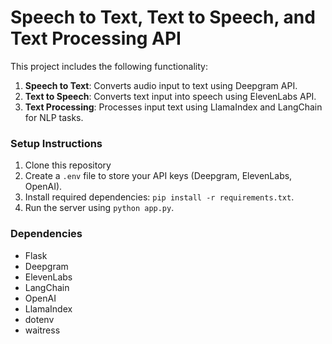 # Speech to Text, Text to Speech, and Text Processing API

This project includes the following functionality:

1. **Speech to Text**: Converts audio input to text using Deepgram API.
2. **Text to Speech**: Converts text input into speech using ElevenLabs API.
3. **Text Processing**: Processes input text using LlamaIndex and LangChain for NLP tasks.

### Setup Instructions

1. Clone this repository
2. Create a `.env` file to store your API keys (Deepgram, ElevenLabs, OpenAI).
3. Install required dependencies: `pip install -r requirements.txt`.
4. Run the server using `python app.py`.

### Dependencies

- Flask
- Deepgram
- ElevenLabs
- LangChain
- OpenAI
- LlamaIndex
- dotenv
- waitress
